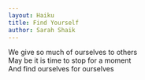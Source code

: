 ```yaml
---
layout: Haiku
title: Find Yourself
author: Sarah Shaik
---
```


We give so much of ourselves to others<br>
May be it is time to stop for a moment<br>
And find ourselves for ourselves<br>
